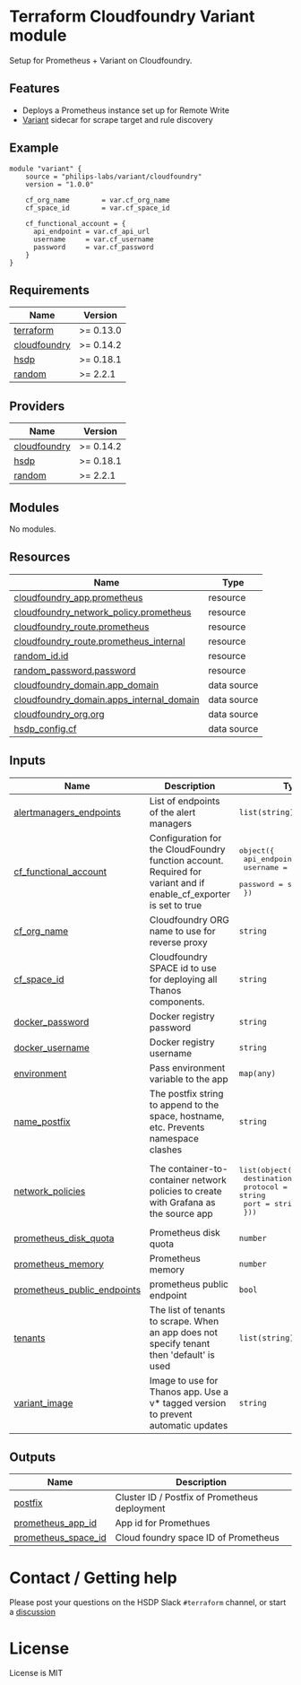 # Terraform Cloudfoundry Variant module

Setup for Prometheus + Variant on Cloudfoundry. 

## Features

- Deploys a Prometheus instance set up for Remote Write
- [Variant](https://github.com/philips-software/variant) sidecar for scrape target and rule discovery

## Example

```
module "variant" {
    source = "philips-labs/variant/cloudfoundry"
    version = "1.0.0"

    cf_org_name        = var.cf_org_name
    cf_space_id        = var.cf_space_id

    cf_functional_account = {
      api_endpoint = var.cf_api_url
      username     = var.cf_username
      password     = var.cf_password
    }
}
```

<!--- BEGIN_TF_DOCS --->
## Requirements

| Name | Version |
|------|---------|
| <a name="requirement_terraform"></a> [terraform](#requirement\_terraform) | >= 0.13.0 |
| <a name="requirement_cloudfoundry"></a> [cloudfoundry](#requirement\_cloudfoundry) | >= 0.14.2 |
| <a name="requirement_hsdp"></a> [hsdp](#requirement\_hsdp) | >= 0.18.1 |
| <a name="requirement_random"></a> [random](#requirement\_random) | >= 2.2.1 |

## Providers

| Name | Version |
|------|---------|
| <a name="provider_cloudfoundry"></a> [cloudfoundry](#provider\_cloudfoundry) | >= 0.14.2 |
| <a name="provider_hsdp"></a> [hsdp](#provider\_hsdp) | >= 0.18.1 |
| <a name="provider_random"></a> [random](#provider\_random) | >= 2.2.1 |

## Modules

No modules.

## Resources

| Name | Type |
|------|------|
| [cloudfoundry_app.prometheus](https://registry.terraform.io/providers/cloudfoundry-community/cloudfoundry/latest/docs/resources/app) | resource |
| [cloudfoundry_network_policy.prometheus](https://registry.terraform.io/providers/cloudfoundry-community/cloudfoundry/latest/docs/resources/network_policy) | resource |
| [cloudfoundry_route.prometheus](https://registry.terraform.io/providers/cloudfoundry-community/cloudfoundry/latest/docs/resources/route) | resource |
| [cloudfoundry_route.prometheus_internal](https://registry.terraform.io/providers/cloudfoundry-community/cloudfoundry/latest/docs/resources/route) | resource |
| [random_id.id](https://registry.terraform.io/providers/random/latest/docs/resources/id) | resource |
| [random_password.password](https://registry.terraform.io/providers/random/latest/docs/resources/password) | resource |
| [cloudfoundry_domain.app_domain](https://registry.terraform.io/providers/cloudfoundry-community/cloudfoundry/latest/docs/data-sources/domain) | data source |
| [cloudfoundry_domain.apps_internal_domain](https://registry.terraform.io/providers/cloudfoundry-community/cloudfoundry/latest/docs/data-sources/domain) | data source |
| [cloudfoundry_org.org](https://registry.terraform.io/providers/cloudfoundry-community/cloudfoundry/latest/docs/data-sources/org) | data source |
| [hsdp_config.cf](https://registry.terraform.io/providers/philips-software/hsdp/latest/docs/data-sources/config) | data source |

## Inputs

| Name | Description | Type | Default | Required |
|------|-------------|------|---------|:--------:|
| <a name="input_alertmanagers_endpoints"></a> [alertmanagers\_endpoints](#input\_alertmanagers\_endpoints) | List of endpoints of the alert managers | `list(string)` | `[]` | no |
| <a name="input_cf_functional_account"></a> [cf\_functional\_account](#input\_cf\_functional\_account) | Configuration for the CloudFoundry function account. Required for variant and if enable\_cf\_exporter is set to true | <pre>object({<br>    api_endpoint = string<br>    username     = string<br>    password     = string<br>  })</pre> | <pre>{<br>  "api_endpoint": "",<br>  "password": "",<br>  "username": ""<br>}</pre> | no |
| <a name="input_cf_org_name"></a> [cf\_org\_name](#input\_cf\_org\_name) | Cloudfoundry ORG name to use for reverse proxy | `string` | n/a | yes |
| <a name="input_cf_space_id"></a> [cf\_space\_id](#input\_cf\_space\_id) | Cloudfoundry SPACE id to use for deploying all Thanos components. | `string` | n/a | yes |
| <a name="input_docker_password"></a> [docker\_password](#input\_docker\_password) | Docker registry password | `string` | `""` | no |
| <a name="input_docker_username"></a> [docker\_username](#input\_docker\_username) | Docker registry username | `string` | `""` | no |
| <a name="input_environment"></a> [environment](#input\_environment) | Pass environment variable to the app | `map(any)` | `{}` | no |
| <a name="input_name_postfix"></a> [name\_postfix](#input\_name\_postfix) | The postfix string to append to the space, hostname, etc. Prevents namespace clashes | `string` | `""` | no |
| <a name="input_network_policies"></a> [network\_policies](#input\_network\_policies) | The container-to-container network policies to create with Grafana as the source app | <pre>list(object({<br>    destination_app = string<br>    protocol        = string<br>    port            = string<br>  }))</pre> | `[]` | no |
| <a name="input_prometheus_disk_quota"></a> [prometheus\_disk\_quota](#input\_prometheus\_disk\_quota) | Prometheus disk quota | `number` | `5000` | no |
| <a name="input_prometheus_memory"></a> [prometheus\_memory](#input\_prometheus\_memory) | Prometheus memory | `number` | `1024` | no |
| <a name="input_prometheus_public_endpoints"></a> [prometheus\_public\_endpoints](#input\_prometheus\_public\_endpoints) | prometheus public endpoint | `bool` | `false` | no |
| <a name="input_tenants"></a> [tenants](#input\_tenants) | The list of tenants to scrape. When an app does not specify tenant then 'default' is used | `list(string)` | <pre>[<br>  "default"<br>]</pre> | no |
| <a name="input_variant_image"></a> [variant\_image](#input\_variant\_image) | Image to use for Thanos app. Use a v* tagged version to prevent automatic updates | `string` | `"philipslabs/cf-variant:v5.0.1"` | no |

## Outputs

| Name | Description |
|------|-------------|
| <a name="output_postfix"></a> [postfix](#output\_postfix) | Cluster ID / Postfix of Prometheus deployment |
| <a name="output_prometheus_app_id"></a> [prometheus\_app\_id](#output\_prometheus\_app\_id) | App id for Promethues |
| <a name="output_prometheus_space_id"></a> [prometheus\_space\_id](#output\_prometheus\_space\_id) | Cloud foundry space ID of Prometheus |

<!--- END_TF_DOCS --->

# Contact / Getting help

Please post your questions on the HSDP Slack `#terraform` channel, or start a [discussion](https://github.com/philips-labs/terraform-cloudfoundry-variant/discussions)

# License

License is MIT

